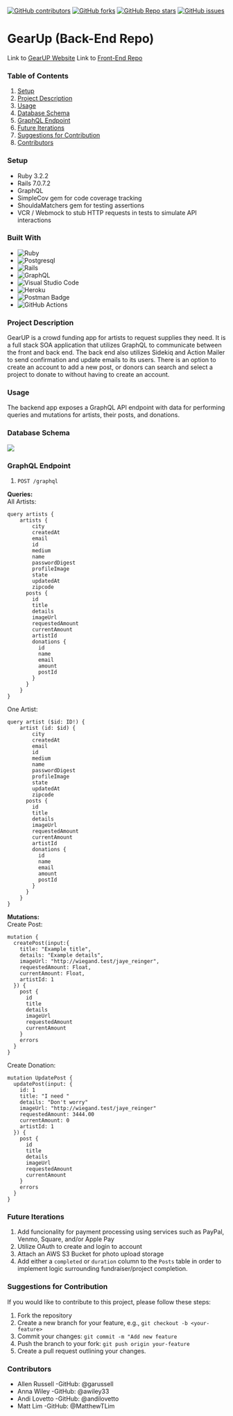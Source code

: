 [![GitHub contributors](https://img.shields.io/github/contributors/gearup-2305/gearUp-BE)](https://github.com/gearup-2305/gearUp-BE/graphs/contributors)
[![GitHub forks](https://img.shields.io/github/forks/gearup-2305/gearUp-BE)](https://github.com/gearup-2305/gearUp-BE/forks)
[![GitHub Repo stars](https://img.shields.io/github/stars/gearup-2305/gearUp-BE)](https://github.com/gearup-2305/gearUp-BE/stargazers)
[![GitHub issues](https://img.shields.io/github/issues/gearup-2305/gearUp-BE)](https://github.com/gearup-2305/gearUp-BE/issues)

# GearUp (Back-End Repo)

Link to [GearUP Website](https://gear-up-ui-ux.vercel.app/)
Link to [Front-End Repo](https://github.com/gearup-2305/gearUp-UI-UX)

### Table of Contents
1. [Setup](#setup)
2. [Project Description](#project-description)
3. [Usage](#usage)
4. [Database Schema](#database-schema)
5. [GraphQL Endpoint](#graphql-endpoint)
6. [Future Iterations](#future-iterations)
7. [Suggestions for Contribution](#suggestions-for-contribution)
8. [Contributors](#contributors)

### Setup
- Ruby 3.2.2
- Rails 7.0.7.2
- GraphQL
- SimpleCov gem for code coverage tracking
- ShouldaMatchers gem for testing assertions
- VCR / Webmock to stub HTTP requests in tests to simulate API interactions

### Built With
* ![Ruby](https://img.shields.io/badge/ruby-%23CC342D.svg?style=for-the-badge&logo=ruby&logoColor=white)
* ![Postgresql](https://img.shields.io/badge/PostgreSQL-316192?style=for-the-badge&logo=postgresql&logoColor=white)
* ![Rails](https://img.shields.io/badge/rails-%23CC0000.svg?style=for-the-badge&logo=ruby-on-rails&logoColor=white)
* ![GraphQL](https://img.shields.io/badge/-GraphQL-E10098?style=for-the-badge&logo=graphql&logoColor=white)
* ![Visual Studio Code](https://img.shields.io/badge/Visual%20Studio%20Code-0078d7.svg?style=for-the-badge&logo=visual-studio-code&logoColor=white)
* ![Heroku](https://img.shields.io/badge/heroku-%23430098.svg?style=for-the-badge&logo=heroku&logoColor=white)
* ![Postman Badge](https://img.shields.io/badge/Postman-FF6C37?logo=postman&logoColor=fff&style=for-the-badge)
* ![GitHub Actions](https://img.shields.io/badge/github%20actions-%232671E5.svg?style=for-the-badge&logo=githubactions&logoColor=white)

### Project Description
GearUP is a crowd funding app for artists to request supplies they need.  It is a full stack SOA application that utilizes GraphQL to communicate between the front and back end. The back end also utilizes Sidekiq and Action Mailer to send confirmation and update emails to its users. There is an option to create an account to add a new post, or donors can search and select a project to donate to without having to create an account.

### Usage
The backend app exposes a GraphQL API endpoint with data for performing queries and mutations for artists, their posts, and donations.  

### Database Schema
![](2023-10-16-08-29-22.png)

### GraphQL Endpoint

1. `POST /graphql`

**Queries:**<br>
All Artists:
```
query artists {
    artists {
        city
        createdAt
        email
        id
        medium
        name
        passwordDigest
        profileImage
        state
        updatedAt
        zipcode
      posts {
        id
        title
        details
        imageUrl
        requestedAmount
        currentAmount
        artistId
        donations {
          id
          name
          email
          amount
          postId
        }
      }
    }
}
```
One Artist:
```
query artist ($id: ID!) {
    artist (id: $id) {
        city
        createdAt
        email
        id
        medium
        name
        passwordDigest
        profileImage
        state
        updatedAt
        zipcode
      posts {
        id
        title
        details
        imageUrl
        requestedAmount
        currentAmount
        artistId
        donations {
          id
          name
          email
          amount
          postId
        }
      }
    }
}
```

**Mutations:**<br>
Create Post:
```
mutation {
  createPost(input:{
    title: "Example title",
    details: "Example details",
    imageUrl: "http://wiegand.test/jaye_reinger",
    requestedAmount: Float,
    currentAmount: Float,
    artistId: 1
  }) {
    post {
      id
      title
      details
      imageUrl
      requestedAmount
      currentAmount
    }
    errors
  }
}
```

Create Donation:
```
mutation UpdatePost {
  updatePost(input: {
    id: 1
    title: "I need "
    details: "Don't worry"
    imageUrl: "http://wiegand.test/jaye_reinger"
    requestedAmount: 3444.00
    currentAmount: 0
    artistId: 1
  }) {
    post {
      id
      title
      details
      imageUrl
      requestedAmount
      currentAmount
    }
    errors
  }
}
```

### Future Iterations
1. Add funcionality for payment processing using services such as PayPal, Venmo, Square, and/or Apple Pay
2. Utilize OAuth to create and login to account
3. Attach an AWS S3 Bucket for photo upload storage
4. Add either a `completed` or `duration` column to the `Posts` table in order to implement logic surrounding fundraiser/project completion.

### Suggestions for Contribution
If you would like to contribute to this project, please follow these steps:
1. Fork the repository
2. Create a new branch for your feature, e.g., `git checkout -b <your-feature>`
3. Commit your changes: `git commit -m "Add new feature`
4. Push the branch to your fork: `git push origin your-feature`
5. Create a pull request outlining your changes.

### Contributors 
- Allen Russell -GitHub: @garussell
- Anna Wiley -GitHub: @awiley33
- Andi Lovetto -GitHub: @andilovetto
- Matt Lim -GitHub: @MatthewTLim
